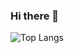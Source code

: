 ### Hi there 👋

![Top Langs](https://github-readme-stats.vercel.app/api/top-langs/?username=yuki414&exclude_repo=src_bck&count_private=true&theme=github_dark&)

<!--
**yuki414/yuki414** is a ✨ _special_ ✨ repository because its `README.md` (this file) appears on your GitHub profile.

Here are some ideas to get you started:

- 🔭 I’m currently working on ...
- 🌱 I’m currently learning ...
- 👯 I’m looking to collaborate on ...
- 🤔 I’m looking for help with ...
- 💬 Ask me about ...
- 📫 How to reach me: ...
- 😄 Pronouns: ...
- ⚡ Fun fact: ...
-->

